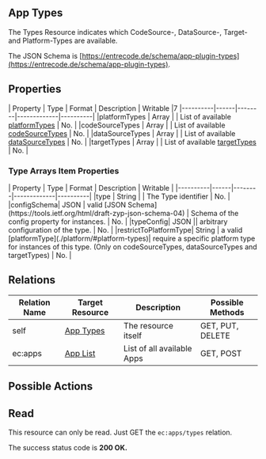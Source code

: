 ## App Types

The Types Resource indicates which CodeSource-, DataSource-, Target- and Platform-Types are available.

The JSON Schema is [https://entrecode.de/schema/app-plugin-types](https://entrecode.de/schema/app-plugin-types).

## Properties

| Property | Type | Format | Description | Writable |7
|----------|------|--------|-------------|----------|
|platformTypes | Array | | List of available [platformTypes](./platform/#platform-types) | No. |
|codeSourceTypes | Array | | List of available [codeSourceTypes](./codesource/#codesource-types) | No. |
|dataSourceTypes | Array | | List of available [dataSourceTypes](./datasource/#datasource-types) | No. |
|targetTypes | Array | | List of available [targetTypes](./target/#target-types) | No. |

<h3>Type Arrays Item Properties</h3>
| Property | Type | Format | Description | Writable |
|----------|------|--------|-------------|----------|
|type   | String | | The Type identifier | No. |
|configSchema| JSON | valid [JSON Schema](https://tools.ietf.org/html/draft-zyp-json-schema-04) | Schema of the config property for instances. | No. |
|typeConfig| JSON || arbitrary configuration of the type. | No. |
|restrictToPlatformType| String | a valid [platformType](./platform/#platform-types)| require a specific platform type for instances of this type. (Only on codeSourceTypes, dataSourceTypes and targetTypes) | No. |


## Relations

| Relation Name | Target Resource | Description |Possible Methods |
|---------------|-----------------|-------------|-----------------|
| self          | [App Types](#)| The resource itself | GET, PUT, DELETE |
| ec:apps    | [App List](./app/#list)| List of all available Apps | GET, POST|

## Possible Actions

## Read

This resource can only be read. Just GET the `ec:apps/types` relation.

The success status code is **200 OK.**
